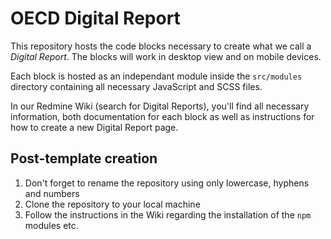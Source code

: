 # OECD Digital Report

This repository hosts the code blocks necessary to create what we call a _Digital Report_. The blocks will work in desktop view and on mobile devices.

Each block is hosted as an independant module inside the `src/modules` directory containing all necessary JavaScript and SCSS files.

In our Redmine Wiki (search for Digital Reports), you'll find all necessary information, both documentation for each block as well as instructions for how to create a new Digital Report page.

## Post-template creation

1. Don't forget to rename the repository using only lowercase, hyphens and numbers
2. Clone the repository to your local machine
3. Follow the instructions in the Wiki regarding the installation of the `npm` modules etc.
